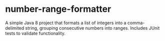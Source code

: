 # number-range-formatter
A simple Java 8 project that formats a list of integers into a comma-delimited string, grouping consecutive numbers into ranges. Includes JUnit tests to validate functionality.

